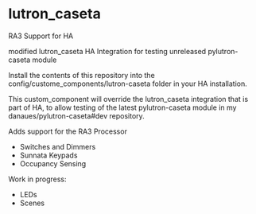 # lutron_caseta

RA3 Support for HA

modified lutron_caseta HA Integration for testing unreleased pylutron-caseta module

Install the contents of this repository into the config/custome_components/lutron-caseta folder in your HA installation.

This custom_component will override the lutron_caseta integration that is part of HA, to allow testing of the latest pylutron-caseta module in my danaues/pylutron-caseta#dev repository.

Adds support for the RA3 Processor
- Switches and Dimmers
- Sunnata Keypads
- Occupancy Sensing

Work in progress:
 - LEDs
 - Scenes
